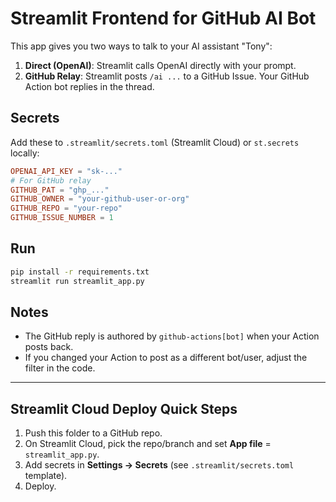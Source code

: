 # Streamlit Frontend for GitHub AI Bot

This app gives you two ways to talk to your AI assistant "Tony":
1. **Direct (OpenAI)**: Streamlit calls OpenAI directly with your prompt.
2. **GitHub Relay**: Streamlit posts `/ai ...` to a GitHub Issue. Your GitHub Action bot replies in the thread.

## Secrets
Add these to `.streamlit/secrets.toml` (Streamlit Cloud) or `st.secrets` locally:

```toml
OPENAI_API_KEY = "sk-..."
# For GitHub relay
GITHUB_PAT = "ghp_..."
GITHUB_OWNER = "your-github-user-or-org"
GITHUB_REPO = "your-repo"
GITHUB_ISSUE_NUMBER = 1
```

## Run
```bash
pip install -r requirements.txt
streamlit run streamlit_app.py
```

## Notes
- The GitHub reply is authored by `github-actions[bot]` when your Action posts back.
- If you changed your Action to post as a different bot/user, adjust the filter in the code.


---
## Streamlit Cloud Deploy Quick Steps
1. Push this folder to a GitHub repo.
2. On Streamlit Cloud, pick the repo/branch and set **App file** = `streamlit_app.py`.
3. Add secrets in **Settings → Secrets** (see `.streamlit/secrets.toml` template).
4. Deploy.
